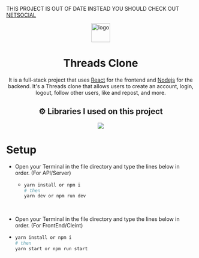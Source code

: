 THIS PROJECT IS OUT OF DATE INSTEAD YOU SHOULD CHECK OUT [NETSOCIAL](https://netsocial.app)

<div align="center">

<img src="https://upload.wikimedia.org/wikipedia/commons/0/01/Threads_%28app%29.svg" alt="logo" width="50" height="auto" />
  
# Threads Clone
 It is a full-stack project that uses [React](https://react.dev/) for the frontend and [Nodejs](https://www.nodejs.org/) for the backend. It's a Threads clone that allows users to create an account, login, logout, follow other users, like and repost, and more.

## ⚙️ Libraries I used on this project
   
<img src="https://skillicons.dev/icons?i=express,nodejs,typescript,javascript,react,mongodb,tailwind&theme=dark" />
</div>
 
# Setup
- Open your Terminal in the file directory and type the lines below in order.
(For API/Server)
  - ```bash
    yarn install or npm i
    # then
    yarn dev or npm run dev
    ```
<br />

 - Open your Terminal in the file directory and type the lines below in order.
(For FrontEnd/Cleint)
  - ```bash
    yarn install or npm i
    # then
    yarn start or npm run start
    ```
<br />


